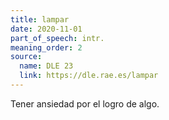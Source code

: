 ```yaml
---
title: lampar
date: 2020-11-01
part_of_speech: intr.
meaning_order: 2
source:
  name: DLE 23
  link: https://dle.rae.es/lampar
---
```

Tener ansiedad por el logro de algo.
